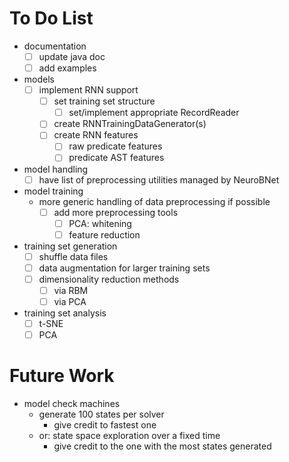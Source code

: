 # To Do List
- documentation
    - [ ] update java doc
    - [ ] add examples
- models
    - [ ] implement RNN support
        - [ ] set training set structure
            - [ ] set/implement appropriate RecordReader
        - [ ] create RNNTrainingDataGenerator(s)
        - [ ] create RNN features
            - [ ] raw predicate features
            - [ ] predicate AST features
- model handling
    - [ ] have list of preprocessing utilities managed by NeuroBNet
- model training
    - more generic handling of data preprocessing if possible
        - [ ] add more preprocessing tools
            - [ ] PCA: whitening
            - [ ] feature reduction
- training set generation
    - [ ] shuffle data files
    - [ ] data augmentation for larger training sets
    - [ ] dimensionality reduction methods
        - [ ] via RBM
        - [ ] via PCA
- training set analysis
    - [ ] t-SNE
    - [ ] PCA

# Future Work
- model check machines
    - generate 100 states per solver
        - give credit to fastest one
    - or: state space exploration over a fixed time
        - give credit to the one with the most states generated
